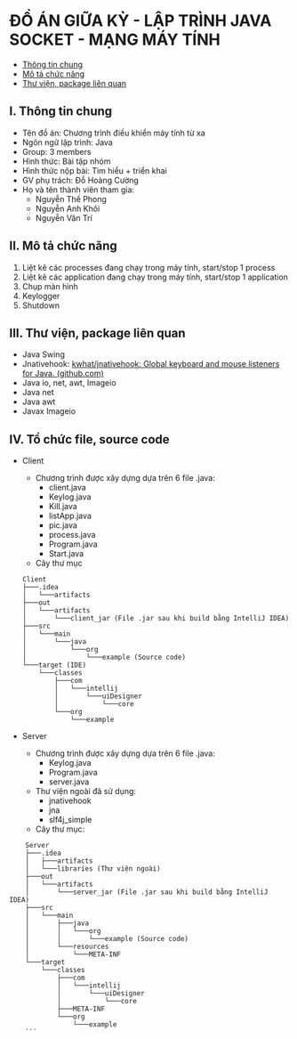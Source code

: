 # ĐỒ ÁN GIỮA KỲ - LẬP TRÌNH JAVA SOCKET - MẠNG MÁY TÍNH
- [Thông tin chung](#i-thông-tin-chung)
- [Mô tả chức năng](#ii-mô-tả-chức-năng)
- [Thư viện, package liên quan](#iii-thư-viện-package-liên-quan)
## I. Thông tin chung
- Tên đồ án: Chương trình điều khiển máy tính từ xa
- Ngôn ngữ lập trình: Java
- Group: 3 members
- Hình thức: Bài tập nhóm
- Hình thức nộp bài: Tìm hiểu + triển khai
- GV phụ trách: Đỗ Hoàng Cường
- Họ và tên thành viên tham gia:
    - Nguyễn Thế Phong 
    - Nguyễn Anh Khôi
    - Nguyễn Văn Trí
## II. Mô tả chức năng
1. Liệt kê các processes đang chạy trong máy tính, start/stop 1 process
2. Liệt kê các application đang chạy trong máy tính, start/stop 1 application
3. Chụp màn hình
4. Keylogger
5. Shutdown
## III. Thư viện, package liên quan
- Java Swing
- Jnativehook: [kwhat/jnativehook: Global keyboard and mouse listeners for Java. (github.com)](https://github.com/kwhat/jnativehook)
- Java io, net, awt, Imageio
- Java net
- Java awt
- Javax Imageio
## IV. Tổ chức file, source code
- Client
    - Chương trình được xây dựng dựa trên 6 file .java:
        - client.java
        - Keylog.java
        - Kill.java
        - listApp.java
        - pic.java
        - process.java
        - Program.java
        - Start.java
    - Cây thư mục

    ```
    Client
    ├───.idea
    │   └───artifacts
    ├───out
    │   └───artifacts
    │       └───client_jar (File .jar sau khi build bằng IntelliJ IDEA)
    ├───src
    │   └───main
    │       └───java
    │           └───org
    │               └───example (Source code)
    └───target (IDE)
        └───classes
            ├───com
            │   └───intellij
            │       └───uiDesigner
            │           └───core
            └───org
                └───example
    ```
- Server
    - Chương trình được xây dựng dựa trên 6 file .java:
        - Keylog.java
        - Program.java
        - server.java
    - Thư viện ngoài đã sử dụng:
        - jnativehook
        - jna
        - slf4j_simple
    - Cây thư mục:
```
    Server
    ├───.idea
    │   ├───artifacts
    │   └───libraries (Thư viện ngoài)
    ├───out
    │   └───artifacts
    │       └───server_jar (File .jar sau khi build bằng IntelliJ IDEA)
    ├───src
    │   └───main
    │       ├───java
    │       │   └───org
    │       │       └───example (Source code)
    │       └───resources
    │           └───META-INF
    └───target
        └───classes
            ├───com
            │   └───intellij
            │       └───uiDesigner
            │           └───core
            ├───META-INF
            └───org
                └───example
    ```
